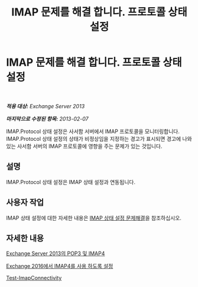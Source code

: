 ﻿---
title: IMAP 문제를 해결 합니다. 프로토콜 상태 설정
TOCTitle: IMAP 문제를 해결 합니다. 프로토콜 상태 설정
ms:assetid: ab0df2c9-5a85-4061-ba67-750962d14c1b
ms:mtpsurl: https://technet.microsoft.com/ko-kr/library/ms.exch.scom.imap.protocol(v=EXCHG.150)
ms:contentKeyID: 53275578
ms.date: 03/06/2017
mtps_version: v=EXCHG.150
ms.translationtype: MT
---

# IMAP 문제를 해결 합니다. 프로토콜 상태 설정

 

_**적용 대상:** Exchange Server 2013_

_**마지막으로 수정된 항목:** 2013-02-07_

IMAP.Protocol 상태 설정은 사서함 서버에서 IMAP 프로토콜을 모니터링합니다. IMAP.Protocol 상태 설정의 상태가 비정상임을 지정하는 경고가 표시되면 경고에 나와 있는 사서함 서버의 IMAP 프로토콜에 영향을 주는 문제가 있는 것입니다.

## 설명

IMAP.Protocol 상태 설정은 IMAP 상태 설정과 연동됩니다.

## 사용자 작업

IMAP 상태 설정에 대한 자세한 내용은 [IMAP 상태 설정 문제해결](troubleshooting-imap-health-set.md)을 참조하십시오.

## 자세한 내용

[Exchange Server 2013의 POP3 및 IMAP4](https://technet.microsoft.com/ko-kr/library/jj657728\(v=exchg.150\))

[Exchange 2016에서 IMAP4를 사용 하도록 설정](https://technet.microsoft.com/ko-kr/library/bb124489\(v=exchg.150\))

[Test-ImapConnectivity](https://technet.microsoft.com/ko-kr/library/bb738126\(v=exchg.150\))

